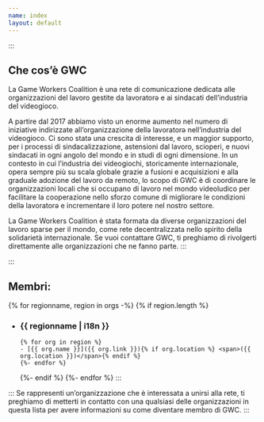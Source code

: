 ```yaml
---
name: index
layout: default
---
```


::: <!--+ #description .text-block -->
## Che cos’è GWC

La Game Workers Coalition è una rete di comunicazione dedicata alle organizzazioni del lavoro gestite da lavoratorǝ e ai sindacati dell’industria del videogioco.

A partire dal 2017 abbiamo visto un enorme aumento nel numero di iniziative indirizzate all’organizzazione dellǝ lavoratorǝ nell’industria del videogioco. Ci sono statǝ una crescita di interesse, e un maggior supporto, per i processi di sindacalizzazione, astensioni dal lavoro, scioperi, e nuovi sindacati in ogni angolo del mondo e in studi di ogni dimensione. In un contesto in cui l’industria dei videogiochi, storicamente internazionale, opera sempre più su scala globale grazie a fusioni e acquisizioni e alla graduale adozione del lavoro da remoto, lo scopo di GWC è di coordinare le organizzazioni locali che si occupano di lavoro nel mondo videoludico per facilitare la cooperazione nello sforzo comune di migliorare le condizioni dellǝ lavoratorǝ e incrementare il loro potere nel nostro settore.

La Game Workers Coalition è stata formata da diverse organizzazioni del lavoro sparse per il mondo, come rete decentralizzata nello spirito della solidarietà internazionale. Se vuoi contattare GWC, ti preghiamo di rivolgerti direttamente alle organizzazioni che ne fanno parte.
:::

::: <!--+ #orgs-list -->

## Membri:

{% for regionname, region in orgs -%}
{% if region.length %}

- ### {{ regionname | i18n }} <!--+ .region-name -->
      {% for org in region %}
      - [{{ org.name }}]({{ org.link }}){% if org.location %} <span>({{ org.location }})</span>{% endif %}
      {%- endfor %}
  {%- endif %}
  {%- endfor %}
  :::

::: <!--+ #bottom-text .text-block -->
Se rappresenti un’organizzazione che è interessata a unirsi alla rete, ti preghiamo di metterti in contatto con una qualsiasi delle organizzazioni in questa lista per avere informazioni su come diventare membro di GWC.
:::
